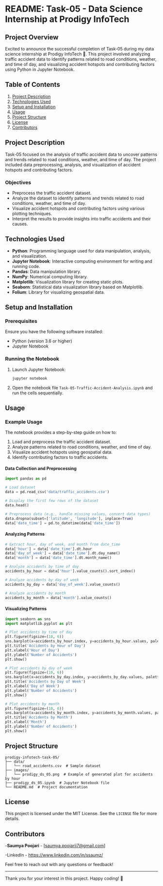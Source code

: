 # README: Task-05 - Data Science Internship at Prodigy InfoTech

## Project Overview

Excited to announce the successful completion of Task-05 during my data science internship at Prodigy InfoTech 🚀. This project involved analyzing traffic accident data to identify patterns related to road conditions, weather, and time of day, and visualizing accident hotspots and contributing factors using Python in Jupyter Notebook.

## Table of Contents

1. [Project Description](#project-description)
2. [Technologies Used](#technologies-used)
3. [Setup and Installation](#setup-and-installation)
4. [Usage](#usage)
5. [Project Structure](#project-structure)
6. [License](#license)
7. [Contributors](#contributors)

## Project Description

Task-05 focused on the analysis of traffic accident data to uncover patterns and trends related to road conditions, weather, and time of day. The project included data preprocessing, analysis, and visualization of accident hotspots and contributing factors.

### Objectives

- Preprocess the traffic accident dataset.
- Analyze the dataset to identify patterns and trends related to road conditions, weather, and time of day.
- Visualize accident hotspots and contributing factors using various plotting techniques.
- Interpret the results to provide insights into traffic accidents and their causes.

## Technologies Used

- **Python**: Programming language used for data manipulation, analysis, and visualization.
- **Jupyter Notebook**: Interactive computing environment for writing and running code.
- **Pandas**: Data manipulation library.
- **NumPy**: Numerical computing library.
- **Matplotlib**: Visualization library for creating static plots.
- **Seaborn**: Statistical data visualization library based on Matplotlib.
- **Folium**: Library for visualizing geospatial data.

## Setup and Installation

### Prerequisites

Ensure you have the following software installed:

- Python (version 3.6 or higher)
- Jupyter Notebook


### Running the Notebook

1. Launch Jupyter Notebook:

   ```bash
   jupyter notebook
   ```

2. Open the notebook file `Task-05-Traffic-Accident-Analysis.ipynb` and run the cells sequentially.

## Usage

### Example Usage

The notebook provides a step-by-step guide on how to:

1. Load and preprocess the traffic accident dataset.
2. Analyze patterns related to road conditions, weather, and time of day.
3. Visualize accident hotspots using geospatial data.
4. Identify contributing factors to traffic accidents.

#### Data Collection and Preprocessing

```python
import pandas as pd

# Load dataset
data = pd.read_csv('data/traffic_accidents.csv')

# Display the first few rows of the dataset
data.head()

# Preprocess data (e.g., handle missing values, convert data types)
data.dropna(subset=['latitude', 'longitude'], inplace=True)
data['date_time'] = pd.to_datetime(data['date_time'])
```

#### Analyzing Patterns

```python
# Extract hour, day of week, and month from date_time
data['hour'] = data['date_time'].dt.hour
data['day_of_week'] = data['date_time'].dt.day_name()
data['month'] = data['date_time'].dt.month_name()

# Analyze accidents by time of day
accidents_by_hour = data['hour'].value_counts().sort_index()

# Analyze accidents by day of week
accidents_by_day = data['day_of_week'].value_counts()

# Analyze accidents by month
accidents_by_month = data['month'].value_counts()
```

#### Visualizing Patterns

```python
import seaborn as sns
import matplotlib.pyplot as plt

# Plot accidents by time of day
plt.figure(figsize=(10, 6))
sns.barplot(x=accidents_by_hour.index, y=accidents_by_hour.values, palette='viridis')
plt.title('Accidents by Hour of Day')
plt.xlabel('Hour of Day')
plt.ylabel('Number of Accidents')
plt.show()

# Plot accidents by day of week
plt.figure(figsize=(10, 6))
sns.barplot(x=accidents_by_day.index, y=accidents_by_day.values, palette='viridis')
plt.title('Accidents by Day of Week')
plt.xlabel('Day of Week')
plt.ylabel('Number of Accidents')
plt.show()

# Plot accidents by month
plt.figure(figsize=(10, 6))
sns.barplot(x=accidents_by_month.index, y=accidents_by_month.values, palette='viridis')
plt.title('Accidents by Month')
plt.xlabel('Month')
plt.ylabel('Number of Accidents')
plt.show()
```

## Project Structure

```
prodigy-infotech-task-05/
├── data/
│   └── road_accidents.csv  # Sample dataset
├── images/
│   └── prodigy_ds_05.png  # Example of generated plot for accidents by hour
├── prodigy_ds_05.ipynb  # Jupyter Notebook file
└── README.md  # Project documentation
```

## License

This project is licensed under the MIT License. See the `LICENSE` file for more details.

## Contributors

-**Saumya Poojari** - [saumya.poojarii7@gmail.com]

-LinkedIn - https://www.linkedin.com/in/ssaumz/

Feel free to reach out with any questions or feedback!

---

Thank you for your interest in this project. Happy coding! 🚀
